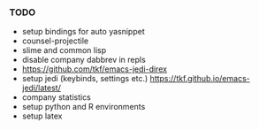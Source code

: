 ### TODO
* setup bindings for auto yasnippet
* counsel-projectile
* slime and common lisp
* disable company dabbrev in repls
* https://github.com/tkf/emacs-jedi-direx
* setup jedi (keybinds, settings etc.) https://tkf.github.io/emacs-jedi/latest/
* company statistics
* setup python and R environments
* setup latex

